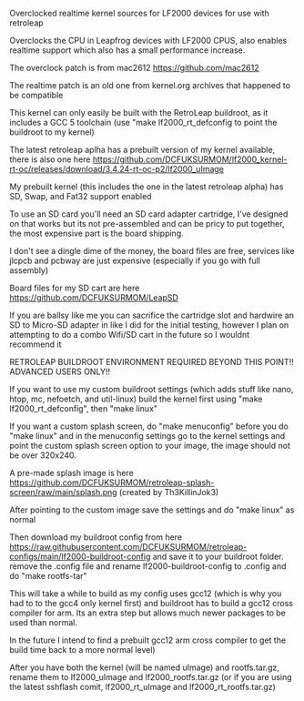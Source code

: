 Overclocked realtime kernel sources for LF2000 devices for use with retroleap

Overclocks the CPU in Leapfrog devices with LF2000 CPUS, also enables realtime support which also has a small performance increase.

The overclock patch is from mac2612 https://github.com/mac2612

The realtime patch is an old one from kernel.org archives that happened to be compatible

This kernel can only easily be built with the RetroLeap buildroot, as it includes a GCC 5 toolchain (use "make lf2000_rt_defconfig to point the buildroot to my kernel)

The latest retroleap aplha has a prebuilt version of my kernel available, there is also one here https://github.com/DCFUKSURMOM/lf2000_kernel-rt-oc/releases/download/3.4.24-rt-oc-p2/lf2000_uImage

My prebuilt kernel (this includes the one in the latest retroleap alpha) has SD, Swap, and Fat32 support enabled

To use an SD card you'll need an SD card adapter cartridge, I've designed on that works but its not pre-assembled and can be pricy to put together, the most expensive part is the board shipping.

I don't see a dingle dime of the money, the board files are free, services like jlcpcb and pcbway are just expensive (especially if you go with full assembly)

Board files for my SD cart are here https://github.com/DCFUKSURMOM/LeapSD

If you are ballsy like me you can sacrifice the cartridge slot and hardwire an SD to Micro-SD adapter in like I did for the initial testing, however I plan on attempting to do a combo Wifi/SD cart in the future so I wouldnt recommend it

RETROLEAP BUILDROOT ENVIRONMENT REQUIRED BEYOND THIS POINT!! ADVANCED USERS ONLY!!

If you want to use my custom buildroot settings (which adds stuff like nano, htop, mc, nefoetch, and util-linux) build the kernel first using "make lf2000_rt_defconfig", then "make linux" 

If you want a custom splash screen, do "make menuconfig" before you do "make linux" and in the menuconfig settings go to the kernel settings and point the custom splash screen option to your image, the image should not be over 320x240.

A pre-made splash image is here https://github.com/DCFUKSURMOM/retroleap-splash-screen/raw/main/splash.png (created by Th3KillinJok3)

After pointing to the custom image save the settings and do "make linux" as normal

Then download my buildroot config from here https://raw.githubusercontent.com/DCFUKSURMOM/retroleap-configs/main/lf2000-buildroot-config and save it to your buildroot folder. remove the .config file and rename lf2000-buildroot-config to .config and do "make rootfs-tar" 

This will take a while to build as my config uses gcc12 (which is why you had to to the gcc4 only kernel first) and buildroot has to build a gcc12 cross compiler for arm. Its an extra step but allows much newer packages to be used than normal.

In the future I intend to find a prebuilt gcc12 arm cross compiler to get the build time back to a more normal level)

After you have both the kernel (will be named uImage) and rootfs.tar.gz, rename them to lf2000_uImage and lf2000_rootfs.tar.gz (or if you are using the latest sshflash comit, lf2000_rt_uImage and lf2000_rt_rootfs.tar.gz)
